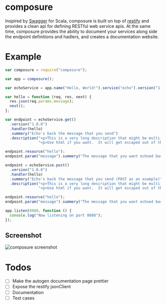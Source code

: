 composure
=========

Inspired by [Swagger](https://github.com/wordnik/swagger-core/) for
Scala, composure is built on top of
[restify](https://github.com/mcavage/node-restify) and
provides a clean api for defining RESTful web service apis.  At the same 
time, composure provides the ability to document your services along side
the endpoint definitions and hadlers, and creates a documentation
website.

Example
=======

```javascript
var composure = require("composure");

var app = composure();

var echoService = app.name("Hello, World!").service("echo").version("1.0.0");

var hello = function (req, res, next) {
  res.json(req.params.message);
  next();
};

var endpoint = echoService.get()
  .version("1.0.0")
  .handler(hello)
  .summery("Echo's back the message that you send")
  .description("<p>This is a very long description that might be multi-lined.</p>" +
               "<p>Use html if you want.  It will get escaped out of the summery</p>");

endpoint.resource("hello");
endpoint.param("message").summery("The message that you want echoed back");

endpoint = echoService.post()
  .version("1.0.0")
  .handler(hello)
  .summery("Echo's back the message that you send (POST as an example)")
  .description("<p>This is a very long description that might be multi-lined.</p>" +
               "<p>Use html if you want.  It will get escaped out of the summery</p>");

endpoint.resource("hello");
endpoint.param("message").summery("The message that you want echoed back");

app.listen(8080, function () {
  console.log("Now listening on port 8080");
});
```

Screenshot
----------

![composure
screenshot](https://raw.github.com/Echo3ToEcho7/composure/master/screenshot.png)

Todos
=====

- [ ] Make the autogen documentation page prettier
- [ ] Expose the restify jsonClient
- [ ] Documentation
- [ ] Test cases

